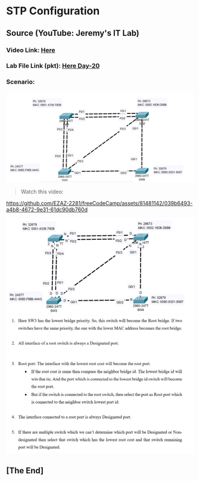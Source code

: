 # **STP Configuration**
## Source (YouTube: Jeremy's IT Lab)
### Video Link: [Here](https://www.youtube.com/watch?v=Ev9gy7B5hx0&list=PLxbwE86jKRgMpuZuLBivzlM8s2Dk5lXBQ&index=38&pp=iAQB)
### Lab File Link (pkt): [Here Day-20](https://mega.nz/file/zkREjCCJ#hMcbnN53b01Tf-vJm1qRDFH5Lp8aHl76JsGo8sKFrn0)
### Scenario:
![](../images/jstp01.PNG)

> Watch this video:  

https://github.com/EZAZ-2281/freeCodeCamp/assets/81481142/039b6493-a4b8-4672-9e31-61dc90db760d

![](../images/jstp02.PNG) <br>
![](../images/jstp03.PNG)

## **[The End]**